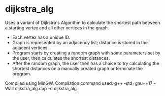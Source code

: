 # dijkstra_alg
Uses a variant of Dijkstra's Algorithm to calculate the shortest path between a starting vertex and all other vertices in the graph.

- Each vertex has a unique ID.
- Graph is represented by an adjacency list; distance is stored in the adjacent vertices.
- Program starts by creating a random graph with some parameters set by the user, then calculates the shortest distances.
- After the random graph, the user then has a choice to try calculating the shortest distances on a manually created graph or terminate the program.

Compiled using MinGW. Compilation command used: g++ -std=gnu++17 -Wall dijkstra_alg.cpp -o dijkstra_alg
